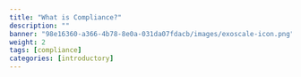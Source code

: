 ```yaml
---
title: "What is Compliance?"
description: ""
banner: "98e16360-a366-4b78-8e0a-031da07fdacb/images/exoscale-icon.png"
weight: 2
tags: [compliance]
categories: [introductory]
---
```

